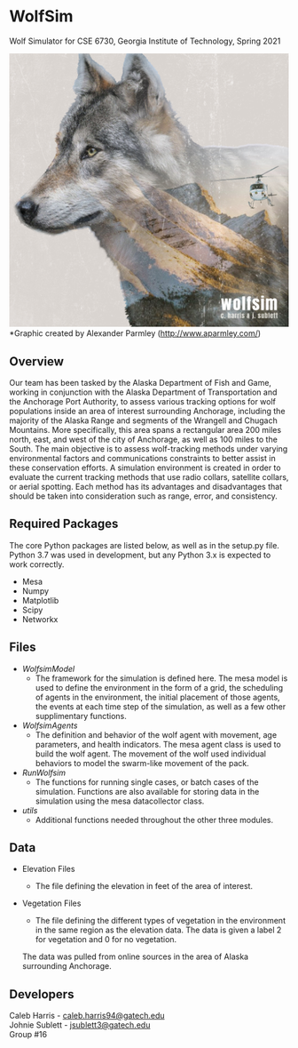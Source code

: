 # WolfSim

Wolf Simulator for CSE 6730, Georgia Institute of Technology, Spring 2021

![Wolfsim Logo](bin/Wolfsim.jpg?raw=true "WolfSim Logo")
*Graphic created by Alexander Parmley (http://www.aparmley.com/)

## Overview
Our team has been tasked by the Alaska Department of Fish and Game, working in conjunction with the Alaska Department of Transportation and the Anchorage Port Authority, to assess various tracking options for wolf populations inside an area of interest surrounding Anchorage, including the majority of the Alaska Range and segments of the Wrangell and Chugach Mountains.  More specifically, this area spans a rectangular area 200 miles north, east, and west of the city of Anchorage, as well as 100 miles to the South. The main objective is to assess wolf-tracking methods under varying environmental factors and communications constraints to better assist in these conservation efforts. A simulation environment is created in order to evaluate the current tracking methods that use radio collars, satellite collars, or aerial spotting.   Each method has its advantages and disadvantages that should be taken into consideration such as range, error, and consistency. 

## Required Packages
The core Python packages are listed below, as well as in the setup.py file. Python 3.7 was used in development, but any Python 3.x is expected to work correctly.
* Mesa
* Numpy
* Matplotlib
* Scipy
* Networkx


## Files
* *WolfsimModel*
    * The framework for the simulation is defined here. The mesa model is used to define the environment in the form of a grid, 
    the scheduling of agents in the environment, the initial placement of those agents, the events at each time step of the simulation, 
    as well as a few other supplimentary functions.
* *WolfsimAgents*
    * The definition and behavior of the wolf agent with movement, age parameters, and health indicators.
    The mesa agent class is used to build the wolf agent. The movement of the wolf used individual behaviors to
    model the swarm-like movement of the pack.
* *RunWolfsim*
    * The functions for running single cases, or batch cases of the simulation.
     Functions are also available for storing data in the simulation using the mesa datacollector class.
* *utils*
    * Additional functions needed throughout the other three modules.
## Data
* Elevation Files
    * The file defining the elevation in feet of the area of interest.
* Vegetation Files
    * The file defining the different types of vegetation in the environment in the same region as the elevation data. 
    The data is given a label 2 for vegetation and 0 for no vegetation.
    
    The data was pulled from online sources in the area of Alaska surrounding Anchorage.
 
## Developers
Caleb Harris - caleb.harris94@gatech.edu    
Johnie Sublett - jsublett3@gatech.edu   
Group #16
